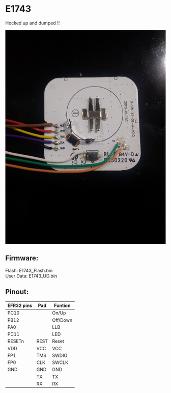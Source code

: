 # E1743 

Hocked up and dumped !!

[<img src="E1743.jpg" alt="Back of IKEA TRÅDFRI E1743" width="512">](E1743.jpg)

## Firmware:
Flash: E1743_Flash.bin  
User Data: E1743_UD.bin  

## Pinout:
| EFR32 pins | Pad | Funtion |
|-|-|-|
| PC10 | | On/Up |
| PB12 | | Off/Down |
| PA0 | | LLB |
| PC11 | | LED |
| RESETn | REST | Reset |
| VDD | VCC | VCC |
| FP1 | TMS | SWDIO |
| FP0 | CLK | SWCLK |
| GND | GND | GND |
|  | TX | TX |
|  | RX | RX |
